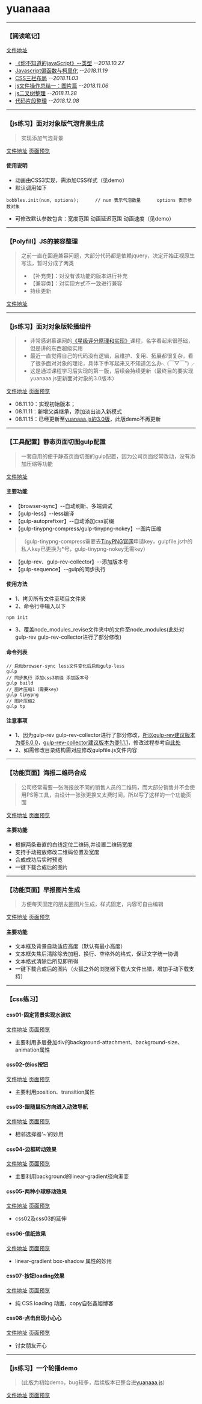 # yuanaaa


---

### 【阅读笔记】
[文件地址](https://github.com/wuyuanaaa/yuanaaa/tree/master/ReadingNotes)
+ [《你不知道的javaScript》--类型](https://github.com/wuyuanaaa/yuanaaa/blob/master/ReadingNotes/notes-01.md) _--2018.10.27_
+ [Javascript偏函数与柯里化](https://github.com/wuyuanaaa/yuanaaa/blob/master/ReadingNotes/notes-02.md) _--2018.11.19_
+ [CSS三栏布局](https://github.com/wuyuanaaa/yuanaaa/blob/master/ReadingNotes/notes-03.md) _--2018.11.03_
+ [js文件操作总结一：图片篇](https://github.com/wuyuanaaa/yuanaaa/blob/master/ReadingNotes/notes-04.md) _--2018.11.06_
+ [js二叉树整理](https://github.com/wuyuanaaa/yuanaaa/blob/master/ReadingNotes/notes-05.md) _--2018.11.28_
+ [代码片段整理](https://github.com/wuyuanaaa/yuanaaa/blob/master/ReadingNotes/notes-06.md) _--2018.12.08_
---

### 【js练习】面对对象版气泡背景生成

> 实现添加气泡背景

[文件地址](https://github.com/wuyuanaaa/yuanaaa/tree/master/demo/bubble)    [页面预览](https://wuyuanaaa.github.io/yuanaaa/demo/bubble/index.html)

#### 使用说明

- 动画由CSS3实现，需添加CSS样式（见demo）
- 默认调用如下

```
bobbles.init(num, options);      // num 表示气泡数量      options 表示参数对象
```

- 可修改默认参数包含：宽度范围 动画延迟范围 动画速度（见demo）

---

### 【Polyfill】JS的兼容整理

> 之前一直在回避兼容问题，大部分代码都是依赖jquery，决定开始正视原生写法，暂时分成了两类
> - 【补充类】：对没有该功能的版本进行补充
> - 【兼容类】：对实现方式不一致进行兼容
> - 持续更新

[文件地址](https://github.com/wuyuanaaa/yuanaaa/tree/master/Polyfill/polyfill.js)


---

### 【js练习】面对对象版轮播组件

> - 非常感谢慕课网的[《星级评分原理和实现》](https://www.imooc.com/learn/842)课程，名字看起来很基础，但是讲的东西超级实用
> - 最近一直觉得自己的代码没有逻辑，且维护、复用、拓展都很复杂，看了很多面对对象的理论，具体下手写起来又不知道怎么办╮(￣▽￣")╭
> - 这是通过课程学习后实现的第一版，后续会持续更新（最终目的要实现yuanaaa.js更新面对对象的3.0版本）

 [文件地址](https://github.com/wuyuanaaa/yuanaaa/tree/master/slider-new)    [页面预览](https://wuyuanaaa.github.io/yuanaaa/slider-new/index.html)

 - 08.11.10：实现初始版本；
 - 08.11.11：新增父类继承，添加淡出淡入新模式
 - 08.11.15：已经更新至[yuanaaa.js的3.0版](https://github.com/wuyuanaaa/yuanaaa.js/tree/master/3.0)，此版demo不再更新

---

### 【工具配置】静态页面切图gulp配置

> 一套自用的便于静态页面切图的gulp配置，因为公司页面经常改动，没有添加压缩等功能

[文件地址](https://github.com/wuyuanaaa/yuanaaa/tree/master/gulpDeploy)
#### 主要功能
+ 【browser-sync】--自动刷新、多端调试
+ 【gulp-less】--less编译
+ 【gulp-autoprefixer】--自动添加css前缀
+ 【gulp-tinypng-compress/gulp-tinypng-nokey】--图片压缩
> （gulp-tinypng-compress需要去[TinyPNG官网](https://tinypng.com/)申请key，gulpfile.js中的私人key已更换为*号，gulp-tinypng-nokey无需key）

+ 【gulp-rev、gulp-rev-collector】--添加版本号
+ 【gulp-sequence】--gulp的同步执行
#### 使用方法
- 1、拷贝所有文件至项目文件夹
- 2、命令行中输入以下
```
npm init
```
- 3、覆盖node_modules_revise文件夹中的文件至node_modules(此处对gulp-rev gulp-rev-collector进行了部分修改)
#### 命令列表
```
// 启动browser-sync less文件变化后启动gulp-less
gulp
// 同步执行 添加css3前缀 添加版本号
gulp build
// 图片压缩1（需要key）
gulp tinypng
// 图片压缩2
gulp tp
```
#### 注意事项
- 1、因为gulp-rev gulp-rev-collector进行了部分修改，所以gulp-rev建议版本为@8.0.0，gulp-rev-collector建议版本为@1.1.1，修改过程参考自[此处](https://www.cnblogs.com/lakeInHeart/p/7257443.html)
- 2、如需修改目录结构需对应修改gulpfile.js文件内容

---

### 【功能页面】海报二维码合成

> 公司经常需要一张海报放不同的销售人员的二维码，而大部分销售并不会使用PS等工具，由设计一张张更换又太费时间，所以写了这样的一个功能页面

[文件地址](https://github.com/wuyuanaaa/yuanaaa/tree/master/imgCompound)    [页面预览](https://wuyuanaaa.github.io/yuanaaa/imgCompound/index.html)
#### 主要功能
+ 根据两条垂直的白线定位二维码,并设置二维码宽度
+ 支持手动拖放修改二维码位置及宽度
+ 合成成功后实时预览
+ 一键下载合成后的图片

---

### 【功能页面】早报图片生成

> 方便每天固定的朋友圈图片生成，样式固定，内容可自由编辑

[文件地址](https://github.com/wuyuanaaa/yuanaaa/tree/master/poster) [页面预览](https://wuyuanaaa.github.io/yuanaaa/poster/index.html)
#### 主要功能
+ 文本框及背景自动适应高度（默认有最小高度）
+ 文本框失焦后清除除去加粗、换行、空格外的格式，保证文字统一协调
+ 文本格式清除后所见即所得
+ 一键下载合成后的图片（火狐之外的浏览器下载大文件出错，增加手动下载支持）

---

### 【css练习】
#### css01-固定背景实现水波纹
[文件地址](https://github.com/wuyuanaaa/yuanaaa/tree/master/demo/01)    [页面预览](https://wuyuanaaa.github.io/yuanaaa/demo/01/index.html#water-ripple)
+ 主要利用多层叠加div的background-attachment、background-size、animation属性

#### css02-仿ios按钮
[文件地址](https://github.com/wuyuanaaa/yuanaaa/tree/master/demo/01)    [页面预览](https://wuyuanaaa.github.io/yuanaaa/demo/01/index.html#toggle)
+ 主要利用position、transition属性

#### css03-跟随鼠标方向进入动效导航
[文件地址](https://github.com/wuyuanaaa/yuanaaa/tree/master/demo/01)    [页面预览](https://wuyuanaaa.github.io/yuanaaa/demo/01/index.html#nav)
+ 相邻选择器‘~’的妙用

#### css04-边框转动效果
[文件地址](https://github.com/wuyuanaaa/yuanaaa/tree/master/demo/01)    [页面预览](https://wuyuanaaa.github.io/yuanaaa/demo/01/index.html#rotary-border)
+ 主要利用background的linear-gradient径向渐变

#### css05-两种小球移动效果
[文件地址](https://github.com/wuyuanaaa/yuanaaa/tree/master/demo/01)    [页面预览](https://wuyuanaaa.github.io/yuanaaa/demo/01/index.html#ball-move)
+ css02及css03的延伸

#### css06-信纸效果
[文件地址](https://github.com/wuyuanaaa/yuanaaa/tree/master/demo/01)    [页面预览](https://wuyuanaaa.github.io/yuanaaa/demo/01/index.html#letter-paper)
+ linear-gradient box-shadow 属性的妙用

#### css07-按钮loading效果
[文件地址](https://github.com/wuyuanaaa/yuanaaa/tree/master/demo/01)    [页面预览](https://wuyuanaaa.github.io/yuanaaa/demo/01/index.html#loading)
+ 纯 CSS loading 动画，copy自张鑫旭博客

#### css08-点击出现小心心
[文件地址](https://github.com/wuyuanaaa/yuanaaa/tree/master/demo/01)    [页面预览](https://wuyuanaaa.github.io/yuanaaa/demo/01/index.html#lovely)
+ 讨女朋友开心

---

### 【js练习】一个轮播demo

> (此版为初始demo，bug较多，后续版本已整合进[yuanaaa.js](https://github.com/wuyuanaaa/yuanaaa.js))

 [文件地址](https://github.com/wuyuanaaa/yuanaaa/tree/master/slider)    [页面预览](https://wuyuanaaa.github.io/yuanaaa/slider/index.html)
